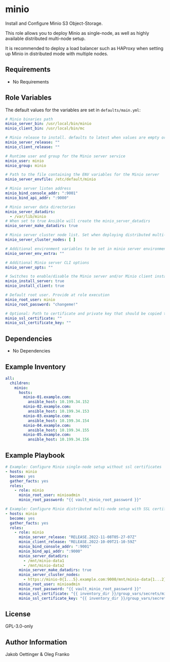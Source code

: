 minio
=========

Install and Configure Minio S3 Object-Storage.

This role allows you to deploy Minio as single-node, as well as highly available distributed multi-node setup.

It is recommended to deploy a load balancer such as HAProxy when setting up Minio in distributed mode with multiple nodes.

Requirements
------------

- No Requirements

Role Variables
--------------

The default values for the variables are set in `defaults/main.yml`:
```yml
# Minio binaries path
minio_server_bin: /usr/local/bin/minio
minio_client_bin: /usr/local/bin/mc

# Minio release to install. defaults to latest when values are empty or specify binary release (i.e. RELEASE.2022-10-29T06-21-33Z) https://dl.minio.io/server/minio/release/linux-amd64/archive/
minio_server_release: ""
minio_client_release: ""

# Runtime user and group for the Minio server service
minio_user: minio
minio_group: minio

# Path to the file containing the ENV variables for the Minio server
minio_server_envfile: /etc/default/minio

# Minio server listen address
minio_bind_console_addr: ":9001"
minio_bind_api_addr: ":9000"

# Minio server data directories
minio_server_datadirs:
  - /var/lib/minio
# When set to true Ansible will create the minio_server_datadirs
minio_server_make_datadirs: true

# Minio server cluster node list. Set when deploying distributed multi-node setup (i.e. - https://minio-0{1...5}.example.com:9000/mnt/minio-disk{1...2})
minio_server_cluster_nodes: [ ]

# Additional environment variables to be set in minio server environment
minio_server_env_extra: ""

# Additional Minio server CLI options
minio_server_opts: ""

# Switches to enable/disable the Minio server and/or Minio client installation
minio_install_server: true
minio_install_client: true

# Default root user. Provide at role execution
minio_root_user: minio
minio_root_password: "changeme!"

# Optional: Path to certificate and private key that should be copied to the server
minio_ssl_certificate: ""
minio_ssl_certificate_key: ""
```

Dependencies
------------

- No Dependencies

Example Inventory
-----------------

```yml
all:
  children:
    minio:
      hosts:
        minio-01.example.com:
          ansible_host: 10.199.34.152
        minio-02.example.com:
          ansible_host: 10.199.34.153
        minio-03.example.com:
          ansible_host: 10.199.34.154
        minio-04.example.com:
          ansible_host: 10.199.34.155
        minio-05.example.com:
          ansible_host: 10.199.34.156
```

Example Playbook
----------------

```yml
# Example: Configure Minio single-node setup without ssl certificates
- hosts: minio
  become: yes
  gather_facts: yes
  roles:
    - role: minio
      minio_root_user: minioadmin
      minio_root_password: "{{ vault_minio_root_password }}"
```

```yml
# Example: Configure Minio distributed multi-node setup with SSL certificates
- hosts: minio
  become: yes
  gather_facts: yes
  roles:
    - role: minio
      minio_server_release: "RELEASE.2022-11-08T05-27-07Z"
      minio_client_release: "RELEASE.2022-10-09T21-10-59Z"
      minio_bind_console_addr: ":9001"
      minio_bind_api_addr: ":9000"
      minio_server_datadirs:
        - /mnt/minio-data1
        - /mnt/minio-data2
      minio_server_make_datadirs: true
      minio_server_cluster_nodes:
        - https://minio-0{1...5}.example.com:9000/mnt/minio-data{1...2}
      minio_root_user: minioadmin
      minio_root_password: "{{ vault_minio_root_password }}"
      minio_ssl_certificate: "{{ inventory_dir }}/group_vars/secrets/minio-netbox.test.2ln.mueller.de.crt"
      minio_ssl_certificate_key: "{{ inventory_dir }}/group_vars/secrets/minio-netbox.test.2ln.mueller.de.key"
```
License
-------

GPL-3.0-only

Author Information
------------------

Jakob Oettinger & Oleg Franko